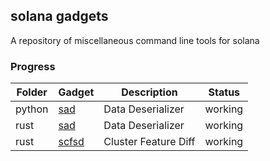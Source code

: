 ## solana gadgets
A repository of miscellaneous command line tools for solana



### Progress
Folder | Gadget | Description | Status
------ | ------ | ------ | ------
python | [sad](python/sad/README.md) | Data Deserializer | working
rust   | [sad](rust/sad/README.md) | Data Deserializer | working
rust   | [scfsd](rust/scfsd/README.md) | Cluster Feature Diff | working